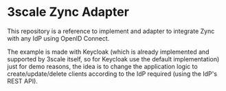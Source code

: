 # 3scale Zync Adapter

This repository is a reference to implement and adapter to integrate Zync with any IdP using OpenID Connect.

The example is made with Keycloak (which is already implemented and supported by 3scale itself, so for Keycloak use the default implementation) just for demo reasons, the idea is to change the application logic to create/update/delete clients according to the IdP required (using the IdP's REST API).

